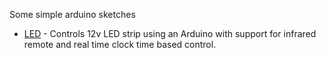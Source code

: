 Some simple arduino sketches

* [LED](https://github.com/alpine9000/Arduino/tree/master/led) - Controls 12v LED strip using an Arduino with support for infrared remote and real time clock time based control.
